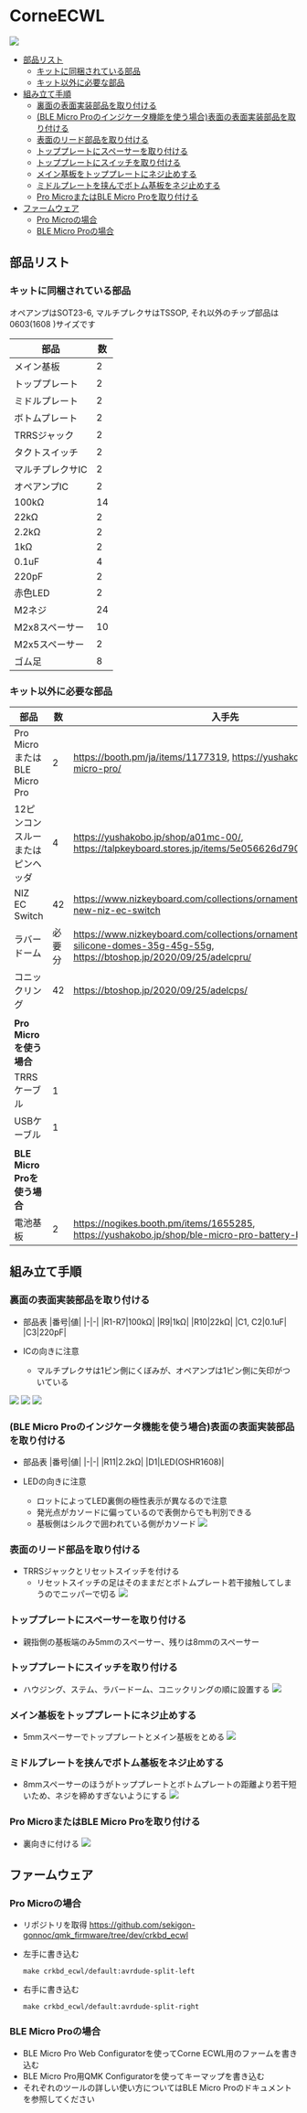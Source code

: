 # CorneECWL
![](img/main.JPG)

- [部品リスト](#部品リスト)
  - [キットに同梱されている部品](#キットに同梱されている部品)
  - [キット以外に必要な部品](#キット以外に必要な部品)
- [組み立て手順](#組み立て手順)
  - [裏面の表面実装部品を取り付ける](#裏面の表面実装部品を取り付ける)
  - [(BLE Micro Proのインジケータ機能を使う場合)表面の表面実装部品を取り付ける](#ble-micro-proのインジケータ機能を使う場合表面の表面実装部品を取り付ける)
  - [表面のリード部品を取り付ける](#表面のリード部品を取り付ける)
  - [トッププレートにスペーサーを取り付ける](#トッププレートにスペーサーを取り付ける)
  - [トッププレートにスイッチを取り付ける](#トッププレートにスイッチを取り付ける)
  - [メイン基板をトッププレートにネジ止めする](#メイン基板をトッププレートにネジ止めする)
  - [ミドルプレートを挟んでボトム基板をネジ止めする](#ミドルプレートを挟んでボトム基板をネジ止めする)
  - [Pro MicroまたはBLE Micro Proを取り付ける](#pro-microまたはble-micro-proを取り付ける)
- [ファームウェア](#ファームウェア)
  - [Pro Microの場合](#pro-microの場合)
  - [BLE Micro Proの場合](#ble-micro-proの場合)

## 部品リスト
### キットに同梱されている部品
オペアンプはSOT23-6, マルチプレクサはTSSOP, それ以外のチップ部品は0603(1608
)サイズです

|部品|数|
|-|-|
|メイン基板|2|
|トッププレート|2|
|ミドルプレート|2|
|ボトムプレート|2|
|TRRSジャック|2|
|タクトスイッチ|2|
|マルチプレクサIC|2|
|オペアンプIC|2|
|100kΩ|14|
|22kΩ|2|
|2.2kΩ|2|
|1kΩ|2|
|0.1uF|4|
|220pF|2|
|赤色LED|2|
|M2ネジ|24|
|M2x8スペーサー|10|
|M2x5スペーサー|2|
|ゴム足|8|



### キット以外に必要な部品

|部品|数|入手先|
|-|-|-|
|Pro MicroまたはBLE Micro Pro|2|https://booth.pm/ja/items/1177319, https://yushakobo.jp/shop/ble-micro-pro/|
|12ピンコンスルーまたはピンヘッダ|4|https://yushakobo.jp/shop/a01mc-00/, https://talpkeyboard.stores.jp/items/5e056626d790db16e2889233|
|NIZ EC Switch|42|https://www.nizkeyboard.com/collections/ornaments/products/2019-new-niz-ec-switch|
|ラバードーム|必要分|https://www.nizkeyboard.com/collections/ornaments/products/ec-silicone-domes-35g-45g-55g, https://btoshop.jp/2020/09/25/adelcpru/|
|コニックリング|42|https://btoshop.jp/2020/09/25/adelcps/|
||||
|**Pro Microを使う場合**|||
|TRRSケーブル|1|
|USBケーブル|1|
||||
|**BLE Micro Proを使う場合**|||
|電池基板|2|https://nogikes.booth.pm/items/1655285, https://yushakobo.jp/shop/ble-micro-pro-battery-board/|

## 組み立て手順
### 裏面の表面実装部品を取り付ける

- 部品表
    |番号|値|
    |-|-|
    |R1-R7|100kΩ|
    |R9|1kΩ|
    |R10|22kΩ|
    |C1, C2|0.1uF|
    |C3|220pF|

- ICの向きに注意
  - マルチプレクサは1ピン側にくぼみが、オペアンプは1ピン側に矢印がついている

![](img/img1.JPG)
![](img/img8.JPG)
![](img/img9.JPG)

### (BLE Micro Proのインジケータ機能を使う場合)表面の表面実装部品を取り付ける

- 部品表
    |番号|値|
    |-|-|
    |R11|2.2kΩ|
    |D1|LED(OSHR1608)|

- LEDの向きに注意
  - ロットによってLED裏側の極性表示が異なるので注意
  - 発光点がカソードに偏っているので表側からでも判別できる
  - 基板側はシルクで囲われている側がカソード
![](img/img11.JPG)

### 表面のリード部品を取り付ける
- TRRSジャックとリセットスイッチを付ける
  - リセットスイッチの足はそのままだとボトムプレート若干接触してしまうのでニッパーで切る
![](img/img2.JPG)

### トッププレートにスペーサーを取り付ける
- 親指側の基板端のみ5mmのスペーサー、残りは8mmのスペーサー

### トッププレートにスイッチを取り付ける
- ハウジング、ステム、ラバードーム、コニックリングの順に設置する
![](img/img3.JPG)

### メイン基板をトッププレートにネジ止めする
- 5mmスペーサーでトッププレートとメイン基板をとめる
![](img/img7.JPG)

### ミドルプレートを挟んでボトム基板をネジ止めする
- 8mmスペーサーのほうがトッププレートとボトムプレートの距離より若干短いため、ネジを締めすぎないようにする
![](img/img6.JPG)

### Pro MicroまたはBLE Micro Proを取り付ける
- 裏向きに付ける
![](img/img10.JPG)

## ファームウェア
### Pro Microの場合
- リポジトリを取得
    https://github.com/sekigon-gonnoc/qmk_firmware/tree/dev/crkbd_ecwl

- 左手に書き込む
    ```
    make crkbd_ecwl/default:avrdude-split-left
    ```

- 右手に書き込む
    ```
    make crkbd_ecwl/default:avrdude-split-right
    ```

### BLE Micro Proの場合

- BLE Micro Pro Web Configuratorを使ってCorne ECWL用のファームを書き込む
- BLE Micro Pro用QMK Configuratorを使ってキーマップを書き込む
- それぞれのツールの詳しい使い方についてはBLE Micro Proのドキュメントを参照してください